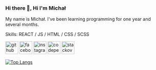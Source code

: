 ### Hi there 👋, Hi I'm Michał
My name is Michał. I've been learning programming for one year and several months.

Skills: REACT / JS / HTML / CSS / SCSS



[<img src='https://cdn.jsdelivr.net/npm/simple-icons@3.0.1/icons/github.svg' alt='github' height='40'>](https://github.com/Skolaczk)  [<img src='https://cdn.jsdelivr.net/npm/simple-icons@3.0.1/icons/facebook.svg' alt='facebook' height='40'>](https://www.facebook.com/100010932645750)  [<img src='https://cdn.jsdelivr.net/npm/simple-icons@3.0.1/icons/instagram.svg' alt='instagram' height='40'>](https://www.instagram.com/skolaczk_/)  [<img src='https://cdn.jsdelivr.net/npm/simple-icons@3.0.1/icons/codepen.svg' alt='codepen' height='40'>](https://codepen.io/Skolak)  [<img src='https://cdn.jsdelivr.net/npm/simple-icons@3.0.1/icons/stackoverflow.svg' alt='stackoverflow' height='40'>](https://stackoverflow.com/users/17366761)  

[![Top Langs](https://github-readme-stats.vercel.app/api/top-langs/?username=Skolaczk)](https://github.com/anuraghazra/github-readme-stats)

